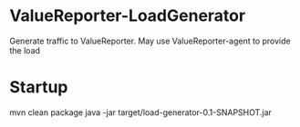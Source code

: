 # ValueReporter-LoadGenerator
Generate traffic to ValueReporter. May use ValueReporter-agent to provide the load

# Startup
mvn clean package
java -jar target/load-generator-0.1-SNAPSHOT.jar 

